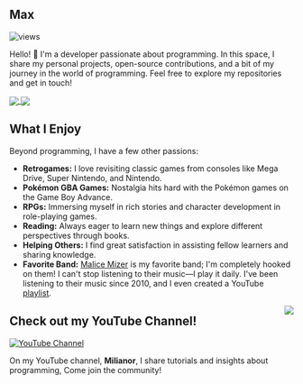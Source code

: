 ## Max

![views](https://komarev.com/ghpvc/?username=maxmx03&color=c678dd)

Hello! 👋 I'm a developer passionate about programming. In this space, I share my personal projects, open-source contributions, and a bit of my journey in the world of programming. Feel free to explore my repositories and get in touch!

<a href="https://github.com/anuraghazra/github-readme-stats">
  <img align="center" src="https://github-readme-stats.vercel.app/api?username=maxmx03&bg_color=1c1f24&title_color=c678dd&text_color=a9a1e1&border_color=c678dd" />
</a>
<a href="https://github.com/anuraghazra/github-readme-stats">
  <img align="center" src="https://github-readme-stats.vercel.app/api/top-langs/?username=maxmx03&layout=compact&bg_color=1c1f24&title_color=c678dd&text_color=bbc2cf&border_color=c678dd&langs_count=10&exclude_repo=milianor-vim,nvim-ide-do-zero,curso-lua&hide=vue,html" />
</a>

## What I Enjoy

Beyond programming, I have a few other passions:

* **Retrogames:** I love revisiting classic games from consoles like Mega Drive, Super Nintendo, and Nintendo.
* **Pokémon GBA Games:** Nostalgia hits hard with the Pokémon games on the Game Boy Advance.
* **RPGs:** Immersing myself in rich stories and character development in role-playing games.
* **Reading:** Always eager to learn new things and explore different perspectives through books.
* **Helping Others:** I find great satisfaction in assisting fellow learners and sharing knowledge.
* **Favorite Band:** [Malice Mizer](https://en.wikipedia.org/wiki/Malice_Mizer) is my favorite band; I'm completely hooked on them! I can't stop listening to their music—I play it daily. I've been listening to their music since 2010, and I even created a YouTube [playlist](https://youtube.com/playlist?list=PLRQTSis2KT5FiaOC7_yi2MMA-4og0g12Q&si=_KPdnE5DahTQG6bB).

<a href="https://youtu.be/0R4jIyg12YY?si=wbmR2S_bMxUicQtu">
 <img src="https://github.com/user-attachments/assets/34f05dba-7221-4a3b-8436-6d53ce49f9ec" align="right">
</a>

## Check out my YouTube Channel!

[![YouTube Channel](https://img.shields.io/badge/YouTube-Milianor%20CH-c678dd?style=for-the-badge&logo=youtube&logoColor=bbc2cf)](https://www.youtube.com/channel/UCITtX6ezIfzuDK3iR5DrbsA)

On my YouTube channel, **Milianor**, I share tutorials and insights about programming, Come join the community!
